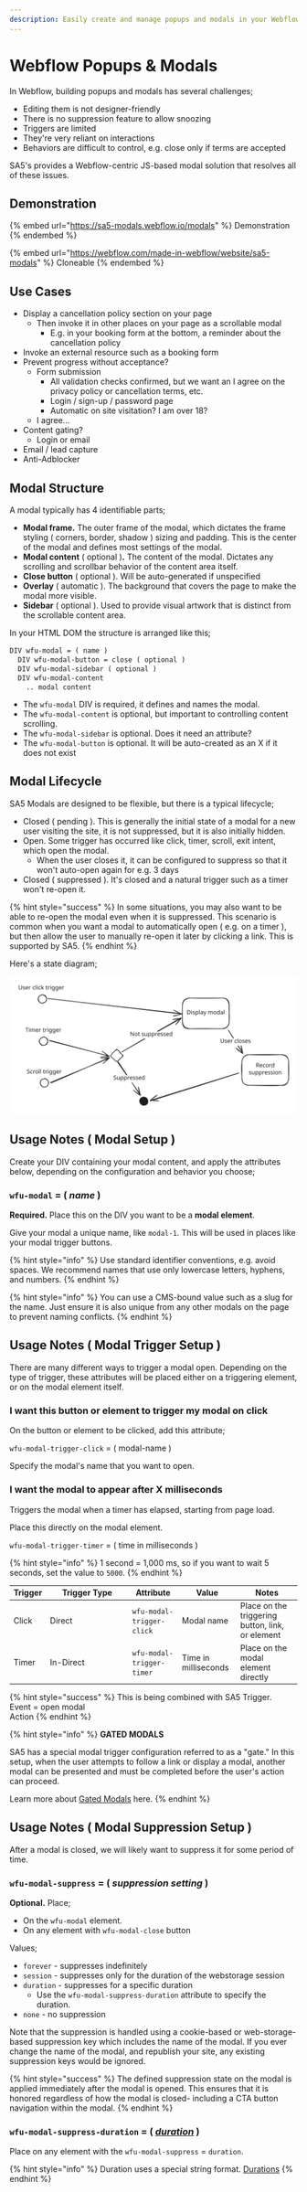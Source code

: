 ```yaml
---
description: Easily create and manage popups and modals in your Webflow projects.
---
```


# Webflow Popups & Modals

In Webflow, building popups and modals has several challenges;

* Editing them is not designer-friendly&#x20;
* There is no suppression feature to allow snoozing
* Triggers are limited
* They're very reliant on interactions
* Behaviors are difficult to control, e.g. close only if terms are accepted&#x20;

SA5's provides a Webflow-centric JS-based modal solution that resolves all of these issues.&#x20;

## Demonstration

{% embed url="https://sa5-modals.webflow.io/modals" %}
Demonstration
{% endembed %}

{% embed url="https://webflow.com/made-in-webflow/website/sa5-modals" %}
Cloneable
{% endembed %}

## Use Cases

* Display a cancellation policy section on your page
  * Then invoke it in other places on your page as a scrollable modal
    * E.g. in your booking form at the bottom, a reminder about the cancellation policy&#x20;
* Invoke an external resource such as a booking form
* Prevent progress without acceptance?
  * Form submission
    * All validation checks confirmed, but we want an I agree on the privacy policy or cancellation terms, etc.&#x20;
    * Login / sign-up / password page&#x20;
    * Automatic on site visitation? I am over 18?&#x20;
  * I agree...&#x20;
* Content gating?&#x20;
  * Login or email
* Email / lead capture&#x20;
* Anti-Adblocker

## Modal Structure

A modal typically has 4 identifiable parts;&#x20;

* **Modal frame.** The outer frame of the modal, which dictates the frame styling ( corners, border, shadow ) sizing and padding. This is the center of the modal and defines most settings of the modal.&#x20;
* **Modal content** ( optional )**.** The content of the modal. Dictates any scrolling and scrollbar behavior of the content area itself.&#x20;
* **Close button** ( optional ). Will be auto-generated if unspecified
* **Overlay** ( automatic ). The background that covers the page to make the modal more visible.&#x20;
* **Sidebar** ( optional ). Used to provide visual artwork that is distinct from the scrollable content area.

In your HTML DOM the structure is arranged like this;&#x20;

```
DIV wfu-modal = ( name )
  DIV wfu-modal-button = close ( optional )
  DIV wfu-modal-sidebar ( optional )
  DIV wfu-modal-content 
    .. modal content
```

* The `wfu-modal` DIV is required, it defines and names the modal.&#x20;
* The `wfu-modal-content` is optional, but important to controlling content scrolling.&#x20;
* The `wfu-modal-sidebar` is optional. Does it need an attribute? &#x20;
* The `wfu-modal-button` is optional. It will be auto-created as an X if it does not exist&#x20;

## Modal Lifecycle

SA5 Modals are designed to be flexible, but there is a typical lifecycle;

* Closed ( pending ).  This is generally the initial state of a modal for a new user visiting the site, it is not suppressed, but it is also initially hidden.&#x20;
* Open.  Some trigger has occurred like click, timer, scroll, exit intent, which open the modal.&#x20;
  * When the user closes it, it can be configured to suppress so that it won't auto-open again for e.g. 3 days&#x20;
* Closed ( suppressed ).  It's closed and a natural trigger such as a timer won't re-open it.&#x20;

{% hint style="success" %}
In some situations, you may also want to be able to re-open the modal even when it is suppressed.  This scenario is common when you want a modal to automatically open ( e.g. on a timer ), but then allow the user to manually re-open it later by clicking a link.  This is supported by SA5. &#x20;
{% endhint %}

Here's a state diagram;&#x20;

<img src="../../.gitbook/assets/file.excalidraw (4).svg" alt="" class="gitbook-drawing">



## Usage Notes ( Modal Setup )

Create your DIV containing your modal content, and apply the attributes below, depending on the configuration and behavior you choose;&#x20;

### `wfu-modal` = ( _name_ )&#x20;

**Required.** Place this on the DIV you want to be a **modal element**.  &#x20;

Give your modal a unique name, like `modal-1`. This will be used in places like your modal trigger buttons.&#x20;

{% hint style="info" %}
Use standard identifier conventions, e.g. avoid spaces. We recommend names that use only lowercase letters, hyphens, and numbers.&#x20;
{% endhint %}

{% hint style="info" %}
You can use a CMS-bound value such as a slug for the name. Just ensure it is also unique from any other modals on the page to prevent naming conflicts.&#x20;
{% endhint %}

## Usage Notes ( Modal Trigger Setup ) &#x20;

There are many different ways to trigger a modal open. Depending on the type of trigger, these attributes will be placed either on a triggering element, or on the modal element itself.&#x20;

### I want this button or element to trigger my modal on click

On the button or element to be clicked, add this attribute;

`wfu-modal-trigger-click` = ( modal-name )

Specify the modal's name that you want to open.&#x20;

### I want the modal to appear after X milliseconds

Triggers the modal when a timer has elapsed, starting from page load.&#x20;

Place this directly on the modal element.&#x20;

`wfu-modal-trigger-timer` = ( time in milliseconds )

{% hint style="info" %}
1 second = 1,000 ms, so if you want to wait 5 seconds, set the value to `5000`.
{% endhint %}

<table><thead><tr><th>Trigger</th><th width="130">Trigger Type</th><th>Attribute </th><th>Value</th><th>Notes </th></tr></thead><tbody><tr><td>Click</td><td>Direct</td><td><code>wfu-modal-trigger-click</code> </td><td>Modal name</td><td>Place on the triggering button, link, or element</td></tr><tr><td>Timer</td><td>In-Direct</td><td><code>wfu-modal-trigger-timer</code> </td><td>Time in milliseconds</td><td>Place on the modal element directly</td></tr></tbody></table>

{% hint style="success" %}
This is being combined with SA5 Trigger.  \
Event = open modal\
Action&#x20;
{% endhint %}





{% hint style="info" %}
**GATED MODALS**&#x20;

SA5 has a special modal trigger configuration referred to as a "gate."  In this setup, when the user attempts to follow a link or display a modal, another modal can be presented and must be completed before the user's action can proceed.

Learn more about [Gated Modals](gating-modals.md) here.&#x20;
{% endhint %}





##

## Usage Notes ( Modal Suppression Setup )

After a modal is closed, we will likely want to suppress it for some period of time.

### `wfu-modal-suppress` = ( _suppression setting_ )

**Optional.**  Place;

* On the `wfu-modal` element.&#x20;
* On any element with `wfu-modal-close` button&#x20;

Values;&#x20;

* `forever` - suppresses indefinitely
* `session` - suppresses only for the duration of the webstorage session
* `duration` - suppresses for a specific duration&#x20;
  * Use the `wfu-modal-suppress-duration` attribute to specify the duration.&#x20;
* `none` - no suppression&#x20;

Note that the suppression is handled using a cookie-based or web-storage-based suppression key which includes the name of the modal.  If you ever change the name of the modal, and republish your site, any existing suppression keys would be ignored.&#x20;

{% hint style="success" %}
The defined suppression state on the modal is applied immediately after the modal is opened. This ensures that it is honored regardless of how the modal is closed- including a CTA button navigation within the modal.&#x20;
{% endhint %}

### `wfu-modal-suppress-duration` = ( [_duration_](../../overview/durations.md) )

Place on any element with the `wfu-modal-suppress` = `duration`.&#x20;

{% hint style="info" %}
Duration uses a special string format.  [Durations](../../overview/durations.md)&#x20;
{% endhint %}



